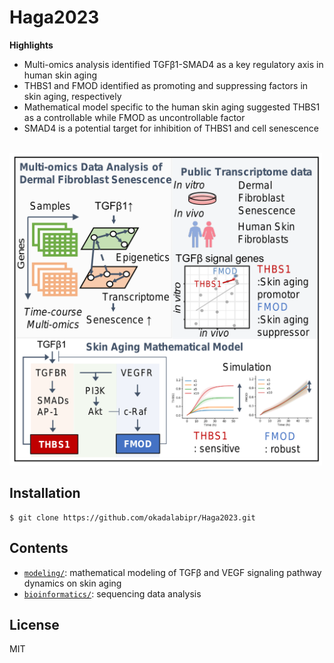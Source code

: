 # Haga2023
**Highlights**
- Multi-omics analysis identified TGFβ1-SMAD4 as a key regulatory axis in human skin aging
- THBS1 and FMOD identified as promoting and suppressing factors in skin aging, respectively
- Mathematical model specific to the human skin aging suggested THBS1 as a controllable while FMOD as uncontrollable factor
- SMAD4 is a potential target for inhibition of THBS1 and cell senescence

<br>

<img src="./figure/Graphical_abstract.png" width="500px">

## Installation

```
$ git clone https://github.com/okadalabipr/Haga2023.git
```

## Contents

- [`modeling/`](./modeling/): mathematical modeling of TGFβ and VEGF signaling pathway dynamics on skin aging
- [`bioinformatics/`](./bioinformatics/): sequencing data analysis

## License

MIT

